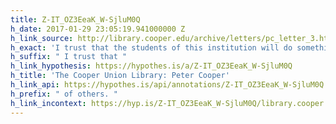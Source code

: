 ```yaml
---
title: Z-IT_OZ3EeaK_W-SjluM0Q
h_date: 2017-01-29 23:05:19.941000000 Z
h_link_source: http://library.cooper.edu/archive/letters/pc_letter_3.html
h_exact: 'I trust that the students of this institution will do something to bear '
h_suffix: " I trust that "
h_link_hypothesis: https://hypothes.is/a/Z-IT_OZ3EeaK_W-SjluM0Q
h_title: 'The Cooper Union Library: Peter Cooper'
h_link_api: https://hypothes.is/api/annotations/Z-IT_OZ3EeaK_W-SjluM0Q
h_prefix: " of others. "
h_link_incontext: https://hyp.is/Z-IT_OZ3EeaK_W-SjluM0Q/library.cooper.edu/archive/letters/pc_letter_3.html
---
```


